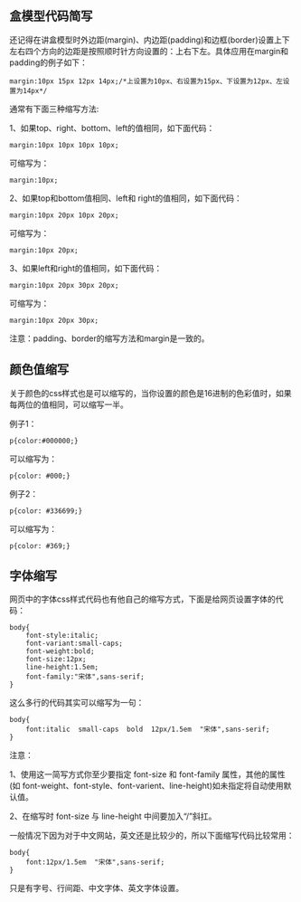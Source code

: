 ## 盒模型代码简写 ##
还记得在讲盒模型时外边距(margin)、内边距(padding)和边框(border)设置上下左右四个方向的边距是按照顺时针方向设置的：上右下左。具体应用在margin和padding的例子如下：

	margin:10px 15px 12px 14px;/*上设置为10px、右设置为15px、下设置为12px、左设置为14px*/
通常有下面三种缩写方法:

1、如果top、right、bottom、left的值相同，如下面代码：

	margin:10px 10px 10px 10px;
可缩写为：

	margin:10px;
2、如果top和bottom值相同、left和 right的值相同，如下面代码：

	margin:10px 20px 10px 20px;
可缩写为：

	margin:10px 20px;
3、如果left和right的值相同，如下面代码：

	margin:10px 20px 30px 20px;
可缩写为：

	margin:10px 20px 30px;
注意：padding、border的缩写方法和margin是一致的。

## 颜色值缩写 ##
关于颜色的css样式也是可以缩写的，当你设置的颜色是16进制的色彩值时，如果每两位的值相同，可以缩写一半。

例子1：

	p{color:#000000;}
可以缩写为：

	p{color: #000;}
例子2：

	p{color: #336699;}
可以缩写为：

	p{color: #369;}

## 字体缩写 ##
网页中的字体css样式代码也有他自己的缩写方式，下面是给网页设置字体的代码：
	
	body{
	    font-style:italic;
	    font-variant:small-caps; 
	    font-weight:bold; 
	    font-size:12px; 
	    line-height:1.5em; 
	    font-family:"宋体",sans-serif;
	}
这么多行的代码其实可以缩写为一句：

	body{
	    font:italic  small-caps  bold  12px/1.5em  "宋体",sans-serif;
	}
注意：

1、使用这一简写方式你至少要指定 font-size 和 font-family 属性，其他的属性(如 font-weight、font-style、font-varient、line-height)如未指定将自动使用默认值。

2、在缩写时 font-size 与 line-height 中间要加入“/”斜扛。

一般情况下因为对于中文网站，英文还是比较少的，所以下面缩写代码比较常用：

	body{
	    font:12px/1.5em  "宋体",sans-serif;
	}
只是有字号、行间距、中文字体、英文字体设置。

